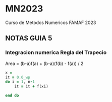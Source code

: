 # MN2023
Curso de Metodos Numericos FAMAF 2023

## NOTAS GUIA 5
### Integracion numerica Regla del Trapecio
Area = (b-a)f(a) + (b-a)(f(b) - f(a)) / 2


```fortran
x = 
it = 0.0_wp
do i = 1, n-1
    it = it + f(xi)

end do
```
